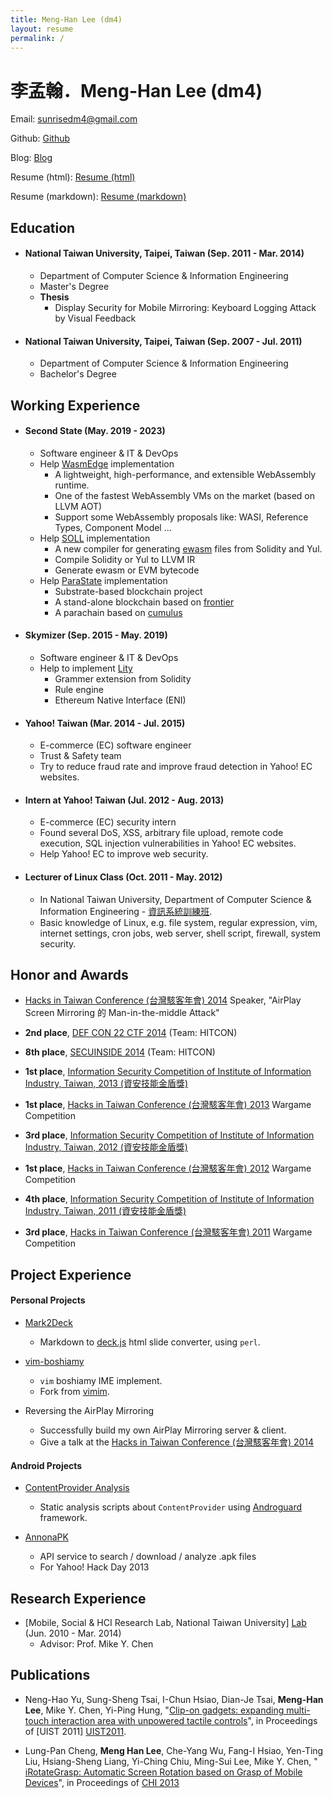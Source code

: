 ```yaml
---
title: Meng-Han Lee (dm4)
layout: resume
permalink: /
---
```


李孟翰．Meng-Han Lee (dm4)
==========================


Email: <sunrisedm4@gmail.com>

Github: [Github](https://github.com/dm4)

Blog: [Blog](https://blog.dm4.tw)

Resume (html): [Resume (html)](https://resume.dm4.tw)

Resume (markdown): [Resume (markdown)](https://raw.githubusercontent.com/dm4/resume.dm4.tw/gh-pages/menghanlee.md)


Education
---------

- ####  National Taiwan University, Taipei, Taiwan (Sep. 2011 - Mar. 2014)
    *   Department of Computer Science & Information Engineering
    *   Master's Degree
    *   __Thesis__
        -   Display Security for Mobile Mirroring: Keyboard Logging Attack
            by Visual Feedback

- ####  National Taiwan University, Taipei, Taiwan (Sep. 2007 - Jul. 2011)
    *   Department of Computer Science & Information Engineering
    *   Bachelor's Degree


Working Experience
------------------

- ####  Second State (May. 2019 - 2023)
    *   Software engineer & IT & DevOps
    *   Help [WasmEdge][] implementation
        - A lightweight, high-performance, and extensible WebAssembly runtime.
        - One of the fastest WebAssembly VMs on the market (based on LLVM AOT)
        - Support some WebAssembly proposals like: WASI, Reference Types, Component Model ...
    *   Help [SOLL][] implementation
        - A new compiler for generating [ewasm][] files from Solidity and Yul.
        - Compile Solidity or Yul to LLVM IR
        - Generate ewasm or EVM bytecode
    *   Help [ParaState][] implementation
        - Substrate-based blockchain project
        - A stand-alone blockchain based on [frontier][]
        - A parachain based on [cumulus][]

- ####  Skymizer (Sep. 2015 - May. 2019)
    *   Software engineer & IT & DevOps
    *   Help to implement [Lity][]
        -   Grammer extension from Solidity
        -   Rule engine
        -   Ethereum Native Interface (ENI)

- ####  Yahoo! Taiwan (Mar. 2014 - Jul. 2015)
    *   E-commerce (EC) software engineer
    *   Trust & Safety team
    *   Try to reduce fraud rate and improve fraud detection
        in Yahoo! EC websites.

- ####  Intern at Yahoo! Taiwan (Jul. 2012 - Aug. 2013)
    *   E-commerce (EC) security intern
    *   Found several DoS, XSS, arbitrary file upload,
        remote code execution, SQL injection vulnerabilities
        in Yahoo! EC websites.
    *   Help Yahoo! EC to improve web security.

- ####  Lecturer of Linux Class (Oct. 2011 - May. 2012)
    *   In National Taiwan University, Department of
        Computer Science & Information Engineering -
        [資訊系統訓練班][NTU CSIE Train].
    *   Basic knowledge of Linux, e.g. file system,
        regular expression, vim, internet settings,
        cron jobs, web server, shell script, firewall,
        system security.


Honor and Awards
----------------

-   [Hacks in Taiwan Conference (台灣駭客年會) 2014][HIT2014]
    Speaker, "AirPlay Screen Mirroring 的 Man-in-the-middle Attack"

-   __2nd place__, [DEF CON 22 CTF 2014][DEF CON 22 CTF 2014]
    (Team: HITCON)

-   __8th place__, [SECUINSIDE 2014][SECUINSIDE 2014]
    (Team: HITCON)

-   __1st place__, [Information Security Competition
    of Institute of Information Industry, Taiwan,
    2013 (資安技能金盾獎)][Gold Shield 2013]

-   __1st place__, [Hacks in Taiwan Conference (台灣駭客年會)
    2013][HIT2013] Wargame Competition

-   __3rd place__, [Information Security Competition
    of Institute of Information Industry, Taiwan,
    2012 (資安技能金盾獎)][Gold Shield 2012]

-   __1st place__, [Hacks in Taiwan Conference (台灣駭客年會)
    2012][HIT2012] Wargame Competition

-   __4th place__, [Information Security Competition
    of Institute of Information Industry, Taiwan,
    2011 (資安技能金盾獎)][Gold Shield 2011]

-   __3rd place__, [Hacks in Taiwan Conference (台灣駭客年會)
    2011][HIT2011] Wargame Competition


Project Experience
------------------

#### Personal Projects

-   [Mark2Deck][Mark2Deck]
    *   Markdown to [deck.js][deck.js] html slide
        converter, using `perl`.

-   [vim-boshiamy][vim-boshiamy]
    *   `vim` boshiamy IME implement.
    *   Fork from [vimim][vimim].

-   Reversing the AirPlay Mirroring
    *   Successfully build my own AirPlay Mirroring server & client.
    *   Give a talk at the [Hacks in Taiwan Conference (台灣駭客年會) 2014][HIT2014]

#### Android Projects

-   [ContentProvider Analysis][contentprovider-androguard]
    *   Static analysis scripts about `ContentProvider` using
        [Androguard][androguard] framework.

-   [AnnonaPK][AnnonaPK]
    *   API service to search / download / analyze .apk files
    *   For Yahoo! Hack Day 2013


Research Experience
-------------------

-   [Mobile, Social & HCI Research Lab, National Taiwan University]
    [Lab] (Jun. 2010 - Mar. 2014)
    *   Advisor: Prof. Mike Y. Chen


Publications
------------

-   Neng-Hao Yu, Sung-Sheng Tsai, I-Chun Hsiao,
    Dian-Je Tsai, __Meng-Han Lee__, Mike Y. Chen,
    Yi-Ping Hung, "[Clip-on gadgets: expanding multi-
    touch interaction area with unpowered tactile
    controls][Clip-on]", in Proceedings of [UIST 2011]
    [UIST2011].

-   Lung-Pan Cheng, __Meng Han Lee__, Che-Yang Wu,
    Fang-I Hsiao, Yen-Ting Liu, Hsiang-Sheng Liang,
    Yi-Ching Chiu, Ming-Sui Lee, Mike Y. Chen, "[
    iRotateGrasp: Automatic Screen Rotation based
    on Grasp of Mobile Devices][iRotateGrasp]", in
    Proceedings of [CHI 2013][CHI2013]


[Mark2Deck]:        https://github.com/dm4/Mark2Deck
[deck.js]:          https://imakewebthings.github.com/deck.js/
[Lab]:              https://ntumobile.org
[Clip-on]:          https://dl.acm.org/citation.cfm?id=2047243
[UIST2011]:         https://www.acm.org/uist/uist2011/
[Gold Shield 2011]: https://security.cisanet.org.tw/
[Gold Shield 2012]: https://is.w18.noonspace.tw/main/modules/MySpace/index.php?sn=is&pg=ZC120
[Gold Shield 2013]: https://security.cisanet.org.tw/
[HIT2011]:          https://hitcon.org/2011
[HIT2012]:          https://hitcon.org/2012
[HIT2013]:          https://hitcon.org/2012
[HIT2014]:          https://hitcon.org/2014/agenda/
[vimim]:            https://code.google.com/p/vimim/
[vim-boshiamy]:     https://github.com/dm4/vim-boshiamy
[CHI2013]:          https://chi2013.acm.org/
[NTU CSIE Train]:   https://www.csie.ntu.edu.tw/train/
[androguard]:       https://code.google.com/p/androguard/
[contentprovider-androguard]: https://github.com/dm4/contentprovider-androguard
[AnnonaPK]:         https://github.com/dm4/AnnonaPK
[iRotateGrasp]:     https://dl.acm.org/citation.cfm?id=2479513
[SECUINSIDE 2014]:  https://secuinside.com/2014/index.html
[DEF CON 22 CTF 2014]: https://legitbs.net/2014/
[Lity]:             https://github.com/second-state/lity
[SOLL]:             https://github.com/second-state/SOLL
[ewasm]:            https://github.com/ewasm
[WasmEdge]:         https://wasmedge.org
[ParaState]:        https://www.parastate.io
[frontier]:         https://github.com/paritytech/frontier
[cumulus]:          https://github.com/paritytech/cumulus
